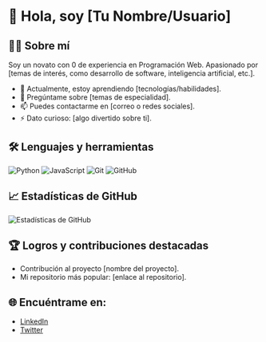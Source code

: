 # 👋 Hola, soy [Tu Nombre/Usuario]

## 👨‍💻 Sobre mí
Soy un novato con 0 de experiencia en Programación Web. Apasionado por [temas de interés, como desarrollo de software, inteligencia artificial, etc.].

- 🌱 Actualmente, estoy aprendiendo [tecnologías/habilidades].
- 💬 Pregúntame sobre [temas de especialidad].
- 📫 Puedes contactarme en [correo o redes sociales].
- ⚡ Dato curioso: [algo divertido sobre ti].

## 🛠️ Lenguajes y herramientas
![Python](https://img.shields.io/badge/Python-3776AB?style=for-the-badge&logo=python&logoColor=white)
![JavaScript](https://img.shields.io/badge/JavaScript-F7DF1E?style=for-the-badge&logo=javascript&logoColor=black)
![Git](https://img.shields.io/badge/Git-F05032?style=for-the-badge&logo=git&logoColor=white)
![GitHub](https://img.shields.io/badge/GitHub-181717?style=for-the-badge&logo=github&logoColor=white)

## 📈 Estadísticas de GitHub
![Estadísticas de GitHub](https://github-readme-stats.vercel.app/api?username=TuUsuario&show_icons=true&theme=radical)

## 🏆 Logros y contribuciones destacadas
- Contribución al proyecto [nombre del proyecto].
- Mi repositorio más popular: [enlace al repositorio].

## 🌐 Encuéntrame en:
- [LinkedIn](https://www.linkedin.com/in/tu-perfil/)
- [Twitter](https://twitter.com/tu_usuario)
